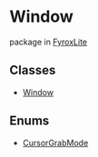 # Window
package in [FyroxLite](../scripting_api.md)
## Classes
* [Window](lite_window/../Window/Window.md)
## Enums
* [CursorGrabMode](lite_window/../Window/CursorGrabMode.md)
